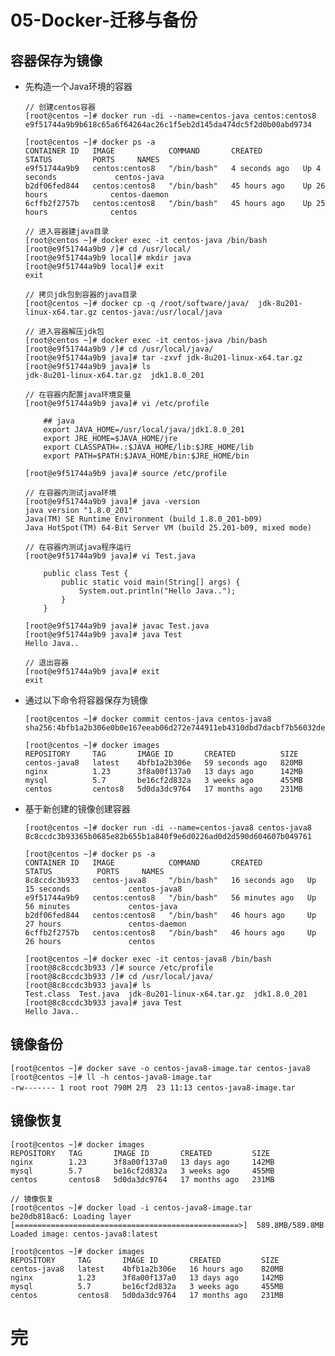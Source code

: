 # 05-Docker-迁移与备份

## 容器保存为镜像

- 先构造一个Java环境的容器

      // 创建centos容器
      [root@centos ~]# docker run -di --name=centos-java centos:centos8
      e9f51744a9b9b618c65a6f64264ac26c1f5eb2d145da474dc5f2d0b00abd9734
      
      [root@centos ~]# docker ps -a
      CONTAINER ID   IMAGE            COMMAND       CREATED           STATUS         PORTS     NAMES
      e9f51744a9b9   centos:centos8   "/bin/bash"   4 seconds ago   Up 4   seconds             centos-java
      b2df06fed844   centos:centos8   "/bin/bash"   45 hours ago    Up 26   hours              centos-daemon
      6cffb2f2757b   centos:centos8   "/bin/bash"   45 hours ago    Up 25   hours              centos
      
      // 进入容器建java目录
      [root@centos ~]# docker exec -it centos-java /bin/bash
      [root@e9f51744a9b9 /]# cd /usr/local/
      [root@e9f51744a9b9 local]# mkdir java
      [root@e9f51744a9b9 local]# exit
      exit
      
      // 拷贝jdk包到容器的java目录
      [root@centos ~]# docker cp -q /root/software/java/  jdk-8u201-linux-x64.tar.gz centos-java:/usr/local/java
      
      // 进入容器解压jdk包
      [root@centos ~]# docker exec -it centos-java /bin/bash
      [root@e9f51744a9b9 /]# cd /usr/local/java/
      [root@e9f51744a9b9 java]# tar -zxvf jdk-8u201-linux-x64.tar.gz
      [root@e9f51744a9b9 java]# ls
      jdk-8u201-linux-x64.tar.gz  jdk1.8.0_201
      
      // 在容器内配置java环境变量
      [root@e9f51744a9b9 java]# vi /etc/profile
      
          ## java
          export JAVA_HOME=/usr/local/java/jdk1.8.0_201
          export JRE_HOME=$JAVA_HOME/jre
          export CLASSPATH=.:$JAVA_HOME/lib:$JRE_HOME/lib
          export PATH=$PATH:$JAVA_HOME/bin:$JRE_HOME/bin
      
      [root@e9f51744a9b9 java]# source /etc/profile
      
      // 在容器内测试java环境
      [root@e9f51744a9b9 java]# java -version
      java version "1.8.0_201"
      Java(TM) SE Runtime Environment (build 1.8.0_201-b09)
      Java HotSpot(TM) 64-Bit Server VM (build 25.201-b09, mixed mode)
      
      // 在容器内测试java程序运行
      [root@e9f51744a9b9 java]# vi Test.java
      
          public class Test {
              public static void main(String[] args) {
                  System.out.println("Hello Java..");
              }
          }
      
      [root@e9f51744a9b9 java]# javac Test.java
      [root@e9f51744a9b9 java]# java Test
      Hello Java..

      // 退出容器
      [root@e9f51744a9b9 java]# exit
      exit

- 通过以下命令将容器保存为镜像

      [root@centos ~]# docker commit centos-java centos-java8
      sha256:4bfb1a2b306e0b0e167eeab06d272e744911eb4310dbd7dacbf7b56032de5e5b
      
      [root@centos ~]# docker images
      REPOSITORY     TAG       IMAGE ID       CREATED          SIZE
      centos-java8   latest    4bfb1a2b306e   59 seconds ago   820MB
      nginx          1.23      3f8a00f137a0   13 days ago      142MB
      mysql          5.7       be16cf2d832a   3 weeks ago      455MB
      centos         centos8   5d0da3dc9764   17 months ago    231MB

- 基于新创建的镜像创建容器

      [root@centos ~]# docker run -di --name=centos-java8 centos-java8
      8c8ccdc3b93365b0685e82b655b1a840f9e6d0226ad0d2d590d604607b049761
      
      [root@centos ~]# docker ps -a
      CONTAINER ID   IMAGE            COMMAND       CREATED          STATUS          PORTS     NAMES
      8c8ccdc3b933   centos-java8     "/bin/bash"   16 seconds ago   Up 15 seconds             centos-java8
      e9f51744a9b9   centos:centos8   "/bin/bash"   56 minutes ago   Up 56 minutes             centos-java
      b2df06fed844   centos:centos8   "/bin/bash"   46 hours ago     Up 27 hours               centos-daemon
      6cffb2f2757b   centos:centos8   "/bin/bash"   46 hours ago     Up 26 hours               centos
      
      [root@centos ~]# docker exec -it centos-java8 /bin/bash
      [root@8c8ccdc3b933 /]# source /etc/profile
      [root@8c8ccdc3b933 /]# cd /usr/local/java/
      [root@8c8ccdc3b933 java]# ls
      Test.class  Test.java  jdk-8u201-linux-x64.tar.gz  jdk1.8.0_201
      [root@8c8ccdc3b933 java]# java Test
      Hello Java..

## 镜像备份

    [root@centos ~]# docker save -o centos-java8-image.tar centos-java8    
    [root@centos ~]# ll -h centos-java8-image.tar
    -rw------- 1 root root 790M 2月  23 11:13 centos-java8-image.tar

## 镜像恢复

    [root@centos ~]# docker images
    REPOSITORY   TAG       IMAGE ID       CREATED         SIZE
    nginx        1.23      3f8a00f137a0   13 days ago     142MB
    mysql        5.7       be16cf2d832a   3 weeks ago     455MB
    centos       centos8   5d0da3dc9764   17 months ago   231MB
    
    // 镜像恢复
    [root@centos ~]# docker load -i centos-java8-image.tar
    be20db818ac6: Loading layer [==================================================>]  589.8MB/589.8MB
    Loaded image: centos-java8:latest
    
    [root@centos ~]# docker images
    REPOSITORY     TAG       IMAGE ID       CREATED         SIZE
    centos-java8   latest    4bfb1a2b306e   16 hours ago    820MB
    nginx          1.23      3f8a00f137a0   13 days ago     142MB
    mysql          5.7       be16cf2d832a   3 weeks ago     455MB
    centos         centos8   5d0da3dc9764   17 months ago   231MB

# 完